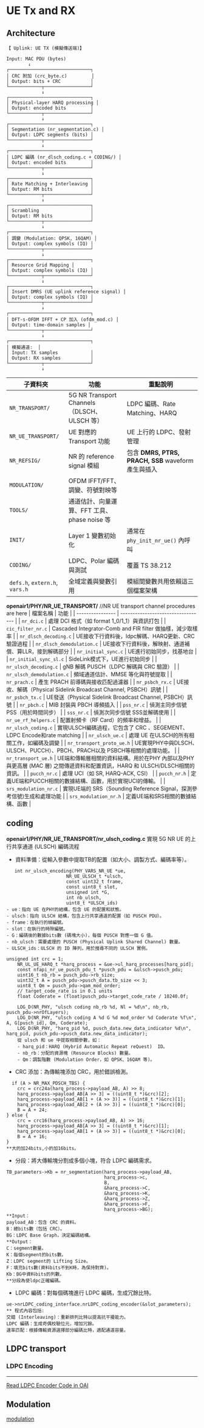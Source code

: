 # UE Tx and RX
## Architecture
```
【 Uplink: UE TX (模擬傳送端)】

Input: MAC PDU (bytes)                                          
        ↓
┌──────────────────────────────┐
│ CRC 附加 (crc_byte.c)         │
│ Output: bits + CRC           │
└────────────┬─────────────────┘
             ↓
┌──────────────────────────────┐
│ Physical-layer HARQ processing │
│ Output: encoded bits         │
└────────────┬─────────────────┘
             ↓
┌──────────────────────────────┐
│ Segmentation (nr_segmentation.c) │
│ Output: LDPC segments (bits) │
└────────────┬─────────────────┘
             ↓
┌──────────────────────────────┐
│ LDPC 編碼 (nr_dlsch_coding.c + CODING/) │
│ Output: encoded bits         │
└────────────┬─────────────────┘
             ↓
┌──────────────────────────────┐
│ Rate Matching + Interleaving │
│ Output: RM bits              │
└────────────┬─────────────────┘
             ↓
┌──────────────────────────────┐
│ Scrambling                   │
│ Output: RM bits              │
└────────────┬─────────────────┘
             ↓
┌──────────────────────────────┐
│ 調變 (Modulation: QPSK, 16QAM) │
│ Output: complex symbols (IQ) │
└────────────┬─────────────────┘
             ↓
┌──────────────────────────────┐
│ Resource Grid Mapping │
│ Output: complex symbols (IQ) │
└────────────┬─────────────────┘
             ↓
┌──────────────────────────────┐
│ Insert DMRS (UE uplink reference signal) │
│ Output: complex symbols (IQ) │
└────────────┬─────────────────┘
             ↓
┌──────────────────────────────┐
│ DFT-s-OFDM IFFT + CP 加入 (ofdm_mod.c) │
│ Output: time-domain samples │
└────────────┬─────────────────┘
             ↓
┌──────────────────────────────┐
│ 模擬通道:  │
│ Input: TX samples            │
│ Output: RX samples           │
└────────────┬─────────────────┘
             ↓

```
| 子資料夾                           | 功能                                      | 重點說明                                              |
| ------------------------------ | --------------------------------------- | ------------------------------------------------- |
| `NR_TRANSPORT/`                | 5G NR Transport Channels（DLSCH、ULSCH 等） | LDPC 編碼、Rate Matching、HARQ                        |
| `NR_UE_TRANSPORT/`             | UE 對應的 Transport 功能                     | UE 上行的 LDPC、發射管理                                  |
| `NR_REFSIG/`                   | NR 的 reference signal 模組                | 包含 **DMRS, PTRS, PRACH, SSB** waveform 產生與插入      |
| `MODULATION/`                  | OFDM IFFT/FFT、調變、符號對映等                  |                   |
| `TOOLS/`                       | 通道估計、向量運算、FFT 工具、phase noise 等          |  |
| `INIT/`                        | Layer 1 變數初始化                           | 通常在 `phy_init_nr_ue()` 內呼叫                        |
| `CODING/`                      | LDPC、Polar 編碼與測試                        | 覆蓋 TS 38.212                                      |
| `defs.h`, `extern.h`, `vars.h` | 全域定義與變數引用                               | 模組間變數共用依賴這三個檔案架構                    |

**openair1/PHY/NR_UE_TRANSPORT/** //NR UE transport channel procedures are here
| 檔案名稱             | 功能                                 |
| ---------------- | ---------------------------------- |
| `nr_dci.c`       | 處理 DCI 格式（如 format 1\_0/1\_1）與資訊打包 |
| `cic_filter_nr.c` | Cascaded Integrator-Comb and FIR filter 做抽樣，減少取樣率     | 
| `nr_dlsch_decoding.c` | UE接收下行資料後，ldpc解碼、HARQ更新、CRC驗證過程  | 
| `nr_dlsch_demodulation.c`  | UE接收下行資料後，解映射、通道補償、算LLR，接到解碼部分  | 
| `nr_initial_sync.c`                 | UE進行初始同步，找基地台   | 
| `nr_initial_sync_sl.c`              | SideLink模式下，UE進行初始同步             | 
| `nr_ulsch_decoding.c`        | gNB 解碼 PUSCH（LDPC 解碼與 CRC 驗證） | 
| `nr_ulsch_demodulation.c`    | 頻域通道估計、MMSE 等化與符號提取           | 
| `nr_prach.c`        | 產生 PRACH 前導碼與接收匹配過濾器 | 
| `nr_psbch_rx.c`        | UE接收、解碼（Physical Sidelink Broadcast Channel, PSBCH）訊號 | 
| `nr_psbch_tx.c` | UE發送（Physical Sidelink Broadcast Channel, PSBCH）訊號    |
| `nr_pbch.c` | MIB 封裝與 PBCH 導頻插入    | 
| `pss_nr.c`  | 偵測主同步信號 PSS（用於時間同步）  | 
| `sss_nr.c`  | 偵測次同步信號 SSS並解碼使用 | 
| `nr_ue_rf_helpers.c` | 配置射頻卡（RF Card）的頻率和增益。 | 
| `nr_ulsch_coding.c` | 實現ULSCH編碼過程，它包含了 CRC 、SEGEMENT、LDPC Encode和rate matching    | 
| `nr_ulsch_ue.c`             | 處理 UE 在ULSCH的所有相關工作，如編碼及調變 | 
| `nr_transport_proto_ue.h`        | UE實現PHY中與DLSCH、ULSCH、PUCCH）、PBCH、PRACH以及 PSBCH等相關的處理功能。                           | 
| `nr_transport_ue.h` | UE端和傳輸層相關的資料結構。用於在PHY 內部以及PHY與更高層 (MAC 層) 之間傳遞資料和配置資訊，HARQ 和 ULSCH/DLSCH相關的資訊。 | 
| `pucch_nr.c`       | 處理 UCI（如 SR, HARQ-ACK, CSI）                | 
| `pucch_nr.h`                  |   定義UE端和PUCCH相關的數據結構、函數，用於實現UCI的傳輸。              | 
| `srs_modulation_nr.c`                    | 實現UE端的 SRS（Sounding Reference Signal，探測參考信號)生成和處理功能 |
| `srs_modulation_nr.h`                    | 定義UE端和SRS相關的數據結構、函數   | 

## coding
**openair1/PHY/NR_UE_TRANSPORT/nr_ulsch_coding.c**
實現 5G NR UE 的上行共享通道 (ULSCH) 編碼流程
- 資料準備：從輸入參數中提取TB的配置（如大小、調製方式、編碼率等）。
```
   int nr_ulsch_encoding(PHY_VARS_NR_UE *ue,
                      NR_UE_ULSCH_t *ulsch,
                      const uint32_t frame,
                      const uint8_t slot,
                      unsigned int *G,
                      int nb_ulsch,
                      uint8_t *ULSCH_ids)
- ue：指向 UE 在PHY的結構，包含 UE 的配置和狀態。
- ulsch：指向 ULSCH 結構，包含上行共享通道的配置（如 PUSCH PDU）。
- frame：在執行的幀編號。
- slot：在執行的時隙編號。
- G：編碼後的數據bits數 (碼塊大小)，每個 PUSCH 對應一個 G 值。
- nb_ulsch：需要處理的 PUSCH (Physical Uplink Shared Channel) 數量。
- ULSCH_ids：ULSCH 的 ID 陣列，用於搜尋不同的 ULSCH 實例。
```
```
unsigned int crc = 1;
    NR_UL_UE_HARQ_t *harq_process = &ue->ul_harq_processes[harq_pid];
    const nfapi_nr_ue_pusch_pdu_t *pusch_pdu = &ulsch->pusch_pdu;
    uint16_t nb_rb = pusch_pdu->rb_size;
    uint32_t A = pusch_pdu->pusch_data.tb_size << 3;
    uint8_t Qm = pusch_pdu->qam_mod_order;
    // target_code_rate is in 0.1 units
    float Coderate = (float)pusch_pdu->target_code_rate / 10240.0f;

    LOG_D(NR_PHY, "ulsch coding nb_rb %d, Nl = %d\n", nb_rb, pusch_pdu->nrOfLayers);
    LOG_D(NR_PHY, "ulsch coding A %d G %d mod_order %d Coderate %f\n", A, G[pusch_id], Qm, Coderate);
    LOG_D(NR_PHY, "harq_pid %d, pusch_data.new_data_indicator %d\n", harq_pid, pusch_pdu->pusch_data.new_data_indicator);
    從 ulsch 和 ue 中提取相關參數，如：
    - harq_pid：HARQ (Hybrid Automatic Repeat reQuest)  ID。
    - nb_rb：分配的資源塊 (Resource Blocks) 數量。
    - Qm：調製階數 (Modulation Order，如 QPSK、16QAM 等)。

```
- CRC 添加：為傳輸塊添加 CRC，用於錯誤檢測。
```
  if (A > NR_MAX_PDSCH_TBS) {
    crc = crc24a(harq_process->payload_AB, A) >> 8;
    harq_process->payload_AB[A >> 3] = ((uint8_t *)&crc)[2];
    harq_process->payload_AB[1 + (A >> 3)] = ((uint8_t *)&crc)[1];
    harq_process->payload_AB[2 + (A >> 3)] = ((uint8_t *)&crc)[0];
    B = A + 24;
} else {
    crc = crc16(harq_process->payload_AB, A) >> 16;
    harq_process->payload_AB[A >> 3] = ((uint8_t *)&crc)[1];
    harq_process->payload_AB[1 + (A >> 3)] = ((uint8_t *)&crc)[0];
    B = A + 16;
}
**大的加24bits,小的加16bits。
```

- 分段：將大傳輸塊分割成多個小塊，符合 LDPC 編碼需求。

```
TB_parameters->Kb = nr_segmentation(harq_process->payload_AB,
                                    harq_process->c,
                                    B,
                                    &harq_process->C,
                                    &harq_process->K,
                                    &harq_process->Z,
                                    &harq_process->F,
                                    harq_process->BG);
**Input：
payload_AB：包含 CRC 的資料。
B：總bits數（包括 CRC）。
BG：LDPC Base Graph，決定編碼結構。
**Output：
C：segment數量。
K：每個segment的bits數。
Z：LDPC segment的 Lifting Size。
F：填充bits數(資料bits不到K時，為保持對齊)。
Kb：BG中資料bits的列數。
**分段為使ldpc正確編碼。
 ```
                                   
- LDPC 編碼：對每個碼塊進行 LDPC 編碼，生成冗餘比特。

``` 
ue->nrLDPC_coding_interface.nrLDPC_coding_encoder(&slot_parameters);
** 程式內容包括:
交錯 (Interleaving)：重新排列比特以提高抗干擾能力。
LDPC 編碼：生成奇偶校驗位元，增加冗餘。
速率匹配：根據傳輸資源選擇部分編碼比特，適配通道容量。
```
## LDPC transport
### LDPC Encoding
---
[Read LDPC Encoder Code in OAI](https://hackmd.io/TOM6je4tQ9mjBCRt6VAyYQ#LDPC-Encoder-Code-in-OAI-5GNR)

## Modulation
[modulation](https://github.com/Karlyoo/LDPCinOAI/blob/main/modulation.md)
